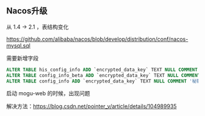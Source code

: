 

## Nacos升级

从 1.4 -> 2.1 ，表结构变化

https://github.com/alibaba/nacos/blob/develop/distribution/conf/nacos-mysql.sql

需要新增字段

```sql
ALTER TABLE his_config_info ADD `encrypted_data_key` TEXT NULL COMMENT '秘钥';
ALTER TABLE config_info_beta ADD `encrypted_data_key` TEXT NULL COMMENT '秘钥';
ALTER TABLE config_info ADD `encrypted_data_key` TEXT NULL COMMENT '秘钥';
```



启动 mogu-web 的时候，出现问题

解决方法：https://blog.csdn.net/pointer_v/article/details/104989935